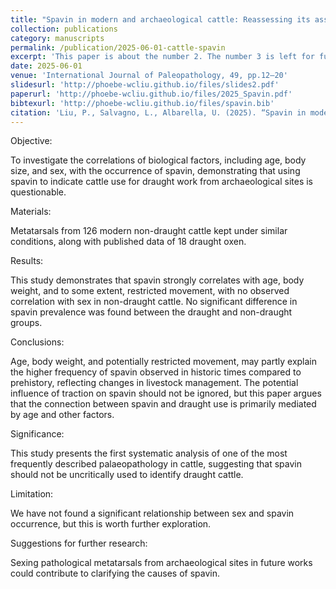 ```yaml
---
title: "Spavin in modern and archaeological cattle: Reassessing its association with traction use"
collection: publications
category: manuscripts
permalink: /publication/2025-06-01-cattle-spavin
excerpt: 'This paper is about the number 2. The number 3 is left for future work.'
date: 2025-06-01
venue: 'International Journal of Paleopathology, 49, pp.12–20'
slidesurl: 'http://phoebe-wcliu.github.io/files/slides2.pdf'
paperurl: 'http://phoebe-wcliu.github.io/files/2025_Spavin.pdf'
bibtexurl: 'http://phoebe-wcliu.github.io/files/spavin.bib'
citation: 'Liu, P., Salvagno, L., Albarella, U. (2025). “Spavin in modern and archaeological cattle: Reassessing its association with traction use”. International Journal of Paleopathology, 49, pp.12–20. DOI: 10.1016/j.ijpp.2025.02.003.'
---
```


Objective:

To investigate the correlations of biological factors, including age, body size, and sex, with the occurrence of spavin, demonstrating that using spavin to indicate cattle use for draught work from archaeological sites is questionable.

Materials:

Metatarsals from 126 modern non-draught cattle kept under similar conditions, along with published data of 18 draught oxen.

Results:

This study demonstrates that spavin strongly correlates with age, body weight, and to some extent, restricted movement, with no observed correlation with sex in non-draught cattle. No significant difference in spavin prevalence was found between the draught and non-draught groups.

Conclusions:

Age, body weight, and potentially restricted movement, may partly explain the higher frequency of spavin observed in historic times compared to prehistory, reflecting changes in livestock management. The potential influence of traction on spavin should not be ignored, but this paper argues that the connection between spavin and draught use is primarily mediated by age and other factors.

Significance:

This study presents the first systematic analysis of one of the most frequently described palaeopathology in cattle, suggesting that spavin should not be uncritically used to identify draught cattle.

Limitation:

We have not found a significant relationship between sex and spavin occurrence, but this is worth further exploration.

Suggestions for further research:

Sexing pathological metatarsals from archaeological sites in future works could contribute to clarifying the causes of spavin.

